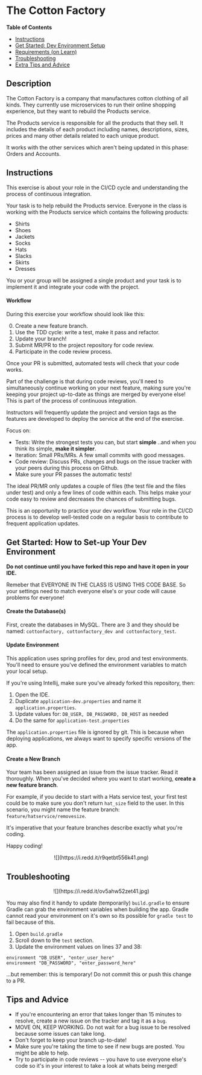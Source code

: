 # The Cotton Factory

**Table of Contents**

- [Instructions]('#-instructions') 
- [Get Started: Dev Environment Setup]('#-environment')
- [Requirements (on Learn)]('https://learn-2.galvanize.com/cohorts/1625/blocks/399/content_files/units/Cotton_Factory')
- [Troubleshooting]('#-troubleshooting')
- [Extra Tips and Advice]('#-tips')


## Description

The Cotton Factory is a company that manufactures cotton clothing of all kinds. They currently use microservices to run their online shopping experience, but they want to rebuild the Products service.

The Products service is responsible for all the products that they sell. It includes the details of each product including names, descriptions, sizes, prices and many other details related to each unique product.

It works with the other services which aren't being updated in this phase: Orders and Accounts.


## Instructions

This exercise is about your role in the CI/CD cycle and understanding the process of continuous integration. 

Your task is to help rebuild the Products service. Everyone in the class is working with the Products service which contains the following products:

* Shirts
* Shoes
* Jackets
* Socks
* Hats
* Slacks
* Skirts
* Dresses

You or your group will be assigned a single product and your task is to implement it and integrate your code with the project.

#### Workflow

During this exercise your workflow should look like this:

0. Create a new feature branch.
1. Use the TDD cycle: write a test, make it pass and refactor.
2. Update your branch!
3. Submit MR/PR to the project repository for code review.
4. Participate in the code review process.

Once your PR is submitted, automated tests will check that your code works.

Part of the challenge is that during code reviews, you'll need to simultaneously continue working on your next feature, making sure you're keeping your project up-to-date as things are merged by everyone else! This is part of the process of continuous integration.

Instructors will frequently update the project and version tags as the features are developed to deploy the service at the end of the exercise. 

Focus on:

* Tests: Write the strongest tests you can, but start **simple** ..and when you think its simple, **make it simpler**.
* Iteration: Small PRs/MRs. A few small commits with good messages.
* Code review: Discuss PRs, changes and bugs on the issue tracker with your peers during this process on Github.
* Make sure your PR passes the automatic tests!

The ideal PR/MR only updates a couple of files (the test file and the files under test) and only a few lines of code within each. This helps make your code easy to review and decreases the chances of submitting bugs.

This is an opportunity to practice your dev workflow. Your role in the CI/CD process is to develop well-tested code on a regular basis to contribute to frequent application updates. 


## Get Started: How to Set-up Your Dev Environment

**Do not continue until you have forked this repo and have it open in your IDE.**

Remeber that EVERYONE IN THE CLASS IS USING THIS CODE BASE. So your settings need to match everyone else's or your code will cause problems for everyone!

#### Create the Database(s)

First, create the databases in MySQL. There are 3 and they should be named: `cottonfactory, cottonfactory_dev and cottonfactory_test`.

#### Update Environment

This application uses spring profiles for dev, prod and test environments. You'll need to ensure you've defined the environment variables to match your local setup.

If you're using Intellij, make sure you've already forked this repository, then:

1. Open the IDE.
2. Duplicate `application-dev.properties` and name it `application.properties`.
3. Update values for: `DB_USER, DB_PASSWORD, DB_HOST` as needed
4. Do the same for `application-test.properties`

The `application.properties` file is ignored by git. This is because when deploying applications, we always want to specify specific versions of the app.


#### Create a New Branch

Your team has been assigned an issue from the issue tracker. Read it thoroughly. When you've decided where you want to start working, **create a new feature branch**. 

For example, if you decide to start with a Hats service test, your first test could be to make sure you don't return `hat_size` field to the user. In this scenario, you might name the feature branch: `feature/hatservice/removesize`.

It's imperative that your feature branches describe exactly what you're coding.

Happy coding!

<p align="center">
![](https://i.redd.it/r9qetbt556k41.png)
</p>


## Troubleshooting

<p align="center">
![](https://i.redd.it/ov5ahw52zet41.jpg)
</p>

You may also find it handy to update (temporarily)  `build.gradle` to ensure Gradle can grab the environment variables when building the app. Gradle cannot read your environment on it's own so its possible for `gradle test` to fail because of this.

1. Open `build.gradle`
2. Scroll down to the `test` section.
3. Update the environment values on lines 37 and 38:
```
environment "DB_USER", "enter_user_here"
environment "DB_PASSWORD", "enter_password_here"
```
...but remember: this is temporary! Do not commit this or push this change to a PR.


## Tips and Advice

- If you're encountering an error that takes longer than 15 minutes to resolve, create a new issue on the tracker and tag it as a `bug`.
- MOVE ON, KEEP WORKING. Do not wait for a bug issue to be resolved because some issues can take long. 
- Don't forget to keep your branch up-to-date!
- Make sure you're taking the time to see if new bugs are posted. You might be able to help.
- Try to participate in code reviews -- you have to use everyone else's code so it's in your interest to take a look at whats being merged!
